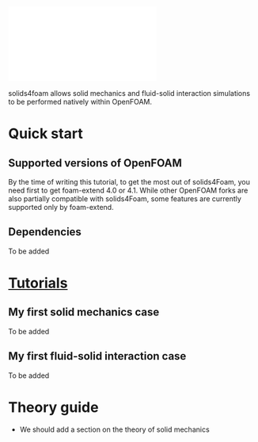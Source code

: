 ![solids4foam](s4f_logo_name.pdf)

<!-- ![CI](https://github.com/rundocs/jekyll-rtd-theme/workflows/CI/badge.svg?branch=develop) -->
<!-- ![jsDelivr](https://data.jsdelivr.com/v1/package/gh/rundocs/jekyll-rtd-theme/badge) -->

solids4foam allows solid mechanics and fluid-solid interaction simulations to be performed natively within OpenFOAM.

# Quick start

## Supported versions of OpenFOAM

By the time of writing this tutorial, to get the most out of solids4Foam, you need first to get
foam-extend 4.0 or 4.1. While other OpenFOAM forks are also partially compatible with
solids4Foam, some features are currently supported only by foam-extend.

## Dependencies

To be added

# [Tutorials](tutorials.html)

## My first solid mechanics case

To be added

## My first fluid-solid interaction case

To be added

# Theory guide

- We should add a section on the theory of solid mechanics
